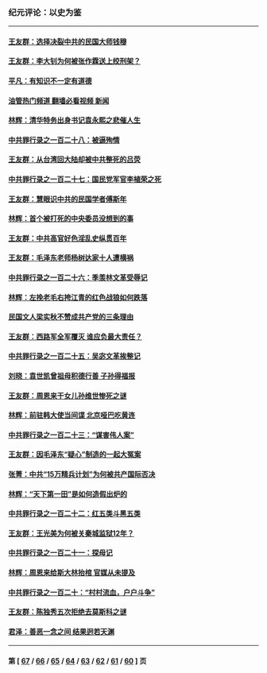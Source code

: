 ### 纪元评论：以史为鉴
---
#### [王友群：选择决裂中共的民国大师钱穆](../../pages/nsc1028/n14001046.md?05220330) 
#### [王友群：李大钊为何被张作霖送上绞刑架？](../../pages/nsc1028/n13999290.md?05220330) 
#### [平凡：有知识不一定有道德](../../pages/nsc1028/n13998913.md?05220330) 
#### [油管热门频道 翻墙必看视频 新闻](ok?05220330)
#### [林辉：清华特务出身书记袁永熙之悲催人生](../../pages/nsc1028/n13997413.md?05220330) 
#### [中共罪行录之一百二十八：被逼殉情](../../pages/nsc1028/n13991056.md?05220330) 
#### [王友群：从台湾回大陆却被中共整死的吕荧](../../pages/nsc1028/n13989235.md?05220330) 
#### [中共罪行录之一百二十七：国民党军官李植荣之死](../../pages/nsc1028/n13989006.md?05220330) 
#### [王友群：慧眼识中共的民国学者傅斯年](../../pages/nsc1028/n13988371.md?05220330) 
#### [林辉：首个被打死的中央委员没想到的事](../../pages/nsc1028/n13987400.md?05220330) 
#### [王友群：中共高官好色淫乱史纵贯百年](../../pages/nsc1028/n13986035.md?05220330) 
#### [王友群：毛泽东老师杨树达家十人遭横祸](../../pages/nsc1028/n13984103.md?05220330) 
#### [中共罪行录之一百二十六：季羡林文革受辱记](../../pages/nsc1028/n13980310.md?05220330) 
#### [林辉：左挽老毛右挎江青的红色战狼如何跌落](../../pages/nsc1028/n13979615.md?05220330) 
#### [民国文人梁实秋不赞成共产党的三条理由](../../pages/nsc1028/n13979403.md?05220330) 
#### [王友群：西路军全军覆灭 谁应负最大责任？](../../pages/nsc1028/n13975235.md?05220330) 
#### [中共罪行录之一百二十五：吴宓文革挨整记](../../pages/nsc1028/n13975630.md?05220330) 
#### [刘晓：袁世凯曾祖母积德行善 子孙得福报](../../pages/nsc1028/n13975138.md?05220330) 
#### [王友群：周恩来干女儿孙维世惨死之谜](../../pages/nsc1028/n13972452.md?05220330) 
#### [林辉：前驻韩大使当间谍 北京哑巴吃黄连](../../pages/nsc1028/n13971434.md?05220330) 
#### [中共罪行录之一百二十三：“谋害伟人案”](../../pages/nsc1028/n13972044.md?05220330) 
#### [王友群：因毛泽东“疑心”制造的一起大冤案](../../pages/nsc1028/n13967794.md?05220330) 
#### [张菁：中共“15万精兵计划”为何被共产国际否决](../../pages/nsc1028/n13967677.md?05220330) 
#### [林辉：“天下第一田”是如何造假出炉的](../../pages/nsc1028/n13965823.md?05220330) 
#### [中共罪行录之一百二十二：红五类斗黑五类](../../pages/nsc1028/n13965024.md?05220330) 
#### [王友群：王光美为何被关秦城监狱12年？](../../pages/nsc1028/n13963422.md?05220330) 
#### [中共罪行录之一百二十一：探母记](../../pages/nsc1028/n13961437.md?05220330) 
#### [林辉：周恩来给斯大林抬棺 官媒从未提及](../../pages/nsc1028/n13961173.md?05220330) 
#### [中共罪行录之一百二十：“村村流血，户户斗争”](../../pages/nsc1028/n13959433.md?05220330) 
#### [王友群：陈独秀五次拒绝去莫斯科之谜](../../pages/nsc1028/n13957232.md?05220330) 
#### [君泽：善恶一念之间 结果迥若天渊](../../pages/nsc1028/n13954961.md?05220330) 

---
#### 第 [ [67](./67.md?05220330) / [66](./66.md?05220330) / [65](./65.md?05220330) / [64](./64.md?05220330) / [63](./63.md?05220330) / [62](./62.md?05220330) / [61](./61.md?05220330) / [60](./60.md?05220330) ] 页
